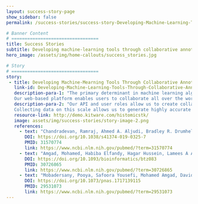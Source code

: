 ```yaml
---
layout: success-story-page
show_sidebar: false
permalink: /success-stories/success-story-Developing-Machine-Learning-Tools-Through-Collaborative-Annotation-Studies/

# Banner Content
# =================================
title: Success Stories
subtitle: Developing machine-learning tools through collaborative annotation studies
hero_image: /assets/img/home-callouts/success_stories.jpg

# Story
# =================================
story:
 - title: Developing Machine-Mearning Tools Through Collaborative Annotation Studies
   link-id: Developing-Machine-Learning-Tools-Through-Collaborative-Annotation-Studies
   description-para-1: "The primary determinant in machine learning algorithm performance is the availability of abundant labeled data for training. Collecting data for applications like tissue region segmentation and cell classification is challenging given the limited availability of experts and tools needed to collect and review annotations.<br><br>
   Our web-based platform enables users to collaborate all over the world, and has been used to generate over 120,000 human markups of histopathology in multiple annotation studies."
   description-para-2: "Our API and user roles allow us to create collaborative annotation study teams that engage users with different expertise levels, ranging from pathologists to medical students, to collaboratively generate large and extensively reviewed annotation datasets. In a study with over 25 participants from over 5 countries, we generated over 25,000 annotated tissue regions to generate the richest public dataset of annotated breast-cancer tissues to date. The ability to programmatically monitor and manage these studies through the API is key to their success.<br><br>
   Collecting data on this scale allows us to generate highly accurate machine-learning models for tasks like tissue segmentation and cell classification and detection, and to understand the limits of concordance among human experts.<br><br>"
   resource-link: http://demo.kitware.com/histomicstk/
   image: assets/img/success-stories/story-image-2.png
   references:
     - text: "Chandradevan, Ramraj, Ahmed A. Aljudi, Bradley R. Drumheller, Nilakshan Kunananthaseelan, Mohamed Amgad, David A. Gutman, Lee A. D. Cooper, and David L. Jaye. “Machine-Based Detection and Classification for Bone Marrow Aspirate Differential Counts: Initial Development Focusing on Nonneoplastic Cells.” Laboratory Investigation 100, no. 1 (September 30, 2019): 98–109. "
       DOI: https://doi.org/10.1038/s41374-019-0325-7
       PMID: 31570774
       link: https://www.ncbi.nlm.nih.gov/pubmed/?term=31570774
     - text: "Amgad, Mohamed, Habiba Elfandy, Hagar Hussein, Lamees A Atteya, Mai A T Elsebaie, Lamia S Abo Elnasr, Rokia A Sakr, et al. “Structured Crowdsourcing Enables Convolutional Segmentation of Histology Images.” Edited by Robert Murphy. Bioinformatics 35, no. 18 (February 6, 2019): 3461–67. "
       DOI: https://doi.org/10.1093/bioinformatics/btz083
       PMID: 30726865
       link: https://www.ncbi.nlm.nih.gov/pubmed/?term=30726865
     - text: "Mobadersany, Pooya, Safoora Yousefi, Mohamed Amgad, David A. Gutman, Jill S. Barnholtz-Sloan, José E. Velázquez Vega, Daniel J. Brat, and Lee A. D. Cooper. “Predicting Cancer Outcomes from Histology and Genomics Using Convolutional Networks.” Proceedings of the National Academy of Sciences 115, no. 13 (March 12, 2018): E2970–79. "
       DOI: https://doi.org/10.1073/pnas.1717139115
       PMID: 29531073
       link: https://www.ncbi.nlm.nih.gov/pubmed/?term=29531073
---
```

